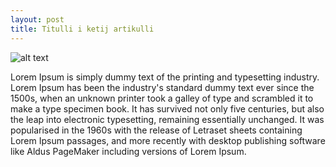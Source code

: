 ```yaml
---
layout: post
title: Titulli i ketij artikulli
---
```


![alt text](http://i.imgur.com/PMtWEpg.jpg)

Lorem Ipsum is simply dummy text of the printing and typesetting industry. Lorem Ipsum has been the industry's standard dummy
text ever since the 1500s, when an unknown printer took a galley of type and scrambled it to make a type specimen book.
It has survived not only five centuries, but also the leap into electronic typesetting, remaining essentially unchanged.
It was popularised in the 1960s with the release of Letraset sheets containing Lorem Ipsum passages, and more recently with
desktop publishing software like Aldus PageMaker including versions of Lorem Ipsum.

